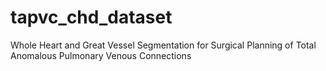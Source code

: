 # tapvc_chd_dataset
Whole Heart and Great Vessel Segmentation for Surgical Planning of Total Anomalous Pulmonary Venous Connections
